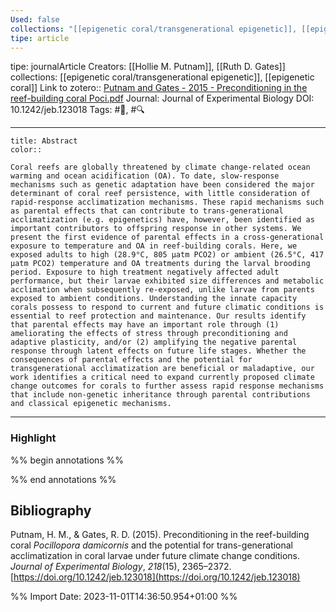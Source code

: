 ```yaml
---
Used: false
collections: "[[epigenetic coral/transgenerational epigenetic]], [[epigenetic coral]]"
tipe: article
---
```

tipe: journalArticle
Creators: [[Hollie M. Putnam]], [[Ruth D. Gates]]
collections: [[epigenetic coral/transgenerational epigenetic]], [[epigenetic coral]]
Link to zotero:: [Putnam and Gates - 2015 - Preconditioning in the reef-building coral Poci.pdf](zotero://select/library/items/DYS5W89K)
Journal: Journal of Experimental Biology
DOI: 10.1242/jeb.123018
Tags: #📝, #🔍

---
```ad-note
title: Abstract
color:: 

Coral reefs are globally threatened by climate change-related ocean warming and ocean acidification (OA). To date, slow-response mechanisms such as genetic adaptation have been considered the major determinant of coral reef persistence, with little consideration of rapid-response acclimatization mechanisms. These rapid mechanisms such as parental effects that can contribute to trans-generational acclimatization (e.g. epigenetics) have, however, been identified as important contributors to offspring response in other systems. We present the first evidence of parental effects in a cross-generational exposure to temperature and OA in reef-building corals. Here, we exposed adults to high (28.9°C, 805 µatm PCO2) or ambient (26.5°C, 417 µatm PCO2) temperature and OA treatments during the larval brooding period. Exposure to high treatment negatively affected adult performance, but their larvae exhibited size differences and metabolic acclimation when subsequently re-exposed, unlike larvae from parents exposed to ambient conditions. Understanding the innate capacity corals possess to respond to current and future climatic conditions is essential to reef protection and maintenance. Our results identify that parental effects may have an important role through (1) ameliorating the effects of stress through preconditioning and adaptive plasticity, and/or (2) amplifying the negative parental response through latent effects on future life stages. Whether the consequences of parental effects and the potential for transgenerational acclimatization are beneficial or maladaptive, our work identifies a critical need to expand currently proposed climate change outcomes for corals to further assess rapid response mechanisms that include non-genetic inheritance through parental contributions and classical epigenetic mechanisms.

```

---
### Highlight

%% begin annotations %%







%% end annotations %%

## Bibliography

Putnam, H. M., & Gates, R. D. (2015). Preconditioning in the reef-building coral _Pocillopora damicornis_ and the potential for trans-generational acclimatization in coral larvae under future climate change conditions. _Journal of Experimental Biology_, _218_(15), 2365–2372. [https://doi.org/10.1242/jeb.123018](https://doi.org/10.1242/jeb.123018)

%% Import Date: 2023-11-01T14:36:50.954+01:00 %%
